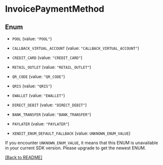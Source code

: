 # InvoicePaymentMethod

## Enum


* `POOL` (value: `"POOL"`)

* `CALLBACK_VIRTUAL_ACCOUNT` (value: `"CALLBACK_VIRTUAL_ACCOUNT"`)

* `CREDIT_CARD` (value: `"CREDIT_CARD"`)

* `RETAIL_OUTLET` (value: `"RETAIL_OUTLET"`)

* `QR_CODE` (value: `"QR_CODE"`)

* `QRIS` (value: `"QRIS"`)

* `EWALLET` (value: `"EWALLET"`)

* `DIRECT_DEBIT` (value: `"DIRECT_DEBIT"`)

* `BANK_TRANSFER` (value: `"BANK_TRANSFER"`)

* `PAYLATER` (value: `"PAYLATER"`)

* `XENDIT_ENUM_DEFAULT_FALLBACK` (value: `UNKNOWN_ENUM_VALUE`)

If you encounter `UNKNOWN_ENUM_VALUE`, it means that this ENUM is unavailable in your current SDK version. Please upgrade to get the newest ENUM.

[[Back to README]](../../README.md)


